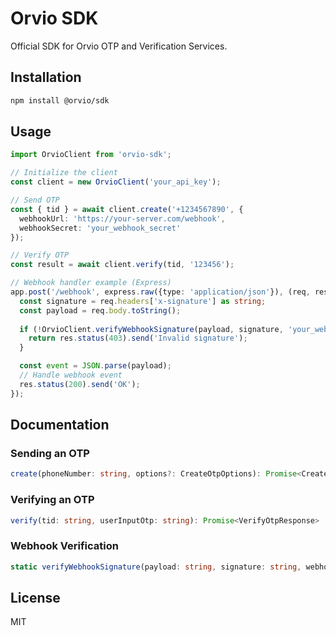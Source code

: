 # Orvio SDK

Official SDK for Orvio OTP and Verification Services.

## Installation

```bash
npm install @orvio/sdk
```

## Usage
```typescript
import OrvioClient from 'orvio-sdk';

// Initialize the client
const client = new OrvioClient('your_api_key');

// Send OTP
const { tid } = await client.create('+1234567890', {
  webhookUrl: 'https://your-server.com/webhook',
  webhookSecret: 'your_webhook_secret'
});

// Verify OTP
const result = await client.verify(tid, '123456');

// Webhook handler example (Express)
app.post('/webhook', express.raw({type: 'application/json'}), (req, res) => {
  const signature = req.headers['x-signature'] as string;
  const payload = req.body.toString();
  
  if (!OrvioClient.verifyWebhookSignature(payload, signature, 'your_webhook_secret')) {
    return res.status(403).send('Invalid signature');
  }

  const event = JSON.parse(payload);
  // Handle webhook event
  res.status(200).send('OK');
});
```

## Documentation

### Sending an OTP
```typescript
create(phoneNumber: string, options?: CreateOtpOptions): Promise<CreateOtpResponse>
```
### Verifying an OTP
```typescript
verify(tid: string, userInputOtp: string): Promise<VerifyOtpResponse>
```
### Webhook Verification
```typescript
static verifyWebhookSignature(payload: string, signature: string, webhookSecret: string): boolean
```

## License
MIT
